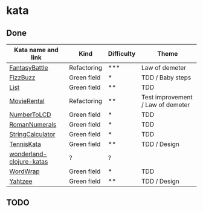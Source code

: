 # kata

## Done

|  Kata name and link | Kind | Difficulty | Theme | 
| --- | --- | --- | --- |
| [FantasyBattle](https://github.com/Neppord/FantasyBattle-Refactoring-Kata) | Refactoring | *** | Law of demeter | 
| [FizzBuzz](https://codingdojo.org/kata/FizzBuzz/) | Green field | * | TDD / Baby steps |
| [List](http://codekata.com/kata/kata21-simple-lists/) | Green field | ** | TDD |
| [MovieRental](https://gitlab.com/azae/craft/movie-rental) | Refactoring | ** | Test improvement / Law of demeter |
| [NumberToLCD](https://codingdojo.org/kata/NumberToLCD/) | Green field | * | TDD |
| [RomanNumerals](https://codingdojo.org/kata/RomanNumerals/) | Green field | * | TDD |
| [StringCalculator](https://codingdojo.org/kata/StringCalculator/) | Green field | * | TDD |
| [TennisKata](https://codingdojo.org/kata/Tennis/) | Green field | ** | TDD / Design |
| [wonderland-clojure-katas](https://github.com/gigasquid/wonderland-clojure-katas) | ? | ? | |
| [WordWrap](https://codingdojo.org/kata/WordWrap/) | Green field | * | TDD |
| [Yahtzee](https://codingdojo.org/kata/Yahtzee/) | Green field | ** | TDD / Design |

## TODO